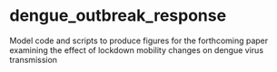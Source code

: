 # dengue_outbreak_response
Model code and scripts to produce figures for the forthcoming paper examining the effect of lockdown mobility changes on dengue virus transmission
